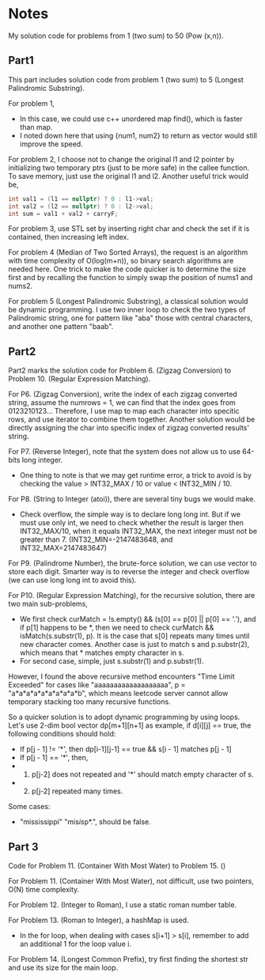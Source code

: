 # Notes
My solution code for problems from 1 (two sum) to 50 (Pow (x,n)).

## Part1
This part includes solution code from problem 1 (two sum) to 5 (Longest Palindromic Substring).

For problem 1, 

- In this case, we could use c++ unordered map find(), which is faster than map.
- I noted down here that using {num1, num2} to return as vector would still improve the speed.

For problem 2, I choose not to change the original l1 and l2 pointer by initializing two temporary ptrs (just to be more safe) in the callee function. To save memory, just use the original l1 and l2. Another useful trick would be,

```c++
int val1 = (l1 == nullptr) ? 0 : l1->val;
int val2 = (l2 == nullptr) ? 0 : l2->val;
int sum = val1 + val2 + carryF;
```

For problem 3, use STL set by inserting right char and check the set if it is contained, then increasing left index.

For problem 4 (Median of Two Sorted Arrays), the request is an algorithm with time complexity of O(log(m+n)), so binary search algorithms are needed here. One trick to make the code quicker is to determine the size first and by recalling the function to simply swap the position of nums1 and nums2.

For problem 5 (Longest Palindromic Substring), a classical solution would be dynamic programming. I use two inner loop to check the two types of Palindromic string, one for pattern like \"aba\" those with central characters, and another one pattern "baab".


## Part2
Part2 marks the solution code for Problem 6. (Zigzag Conversion) to Problem 10. (Regular Expression Matching).

For P6. (Zigzag Conversion), write the index of each zigzag converted string, assume the numrows = 1, we can find that the index goes from 0123210123... Therefore, I use map to map each character into specitic rows, and use iterator to combine them together. Another solution would be directly assigning the char into specific index of zigzag converted results' string.

For P7. (Reverse Integer), note that the system does not allow us to use 64-bits long integer.
- One thing to note is that we may get runtime error, a trick to avoid is by checking the value > INT32_MAX / 10 or value < INT32_MIN / 10.

For P8. (String to Integer (atoi)), there are several tiny bugs we would make.
- Check overflow, the simple way is to declare long long int. But if we must use only int, we need to check whether the result is larger then INT32_MAX/10, when it equals INT32_MAX, the next integer must not be greater than 7. (INT32_MIN=-2147483648, and INT32_MAX=2147483647)

For P9. (Palindrome Number), the brute-force solution, we can use vector to store each digit. Smarter way is to reverse the integer and check overflow (we can use long long int to avoid this).

For P10. (Regular Expression Matching), for the recursive solution, there are two main sub-problems,
- We first check curMatch = !s.empty() && (s[0] == p[0] || p[0] == '.'), and if p[1] happens to be \*, then we need to check curMatch && isMatch(s.substr(1), p). It is the case that s[0] repeats many times until new character comes. Another case is just to match s and p.substr(2), which means that \* matches empty character in s.
- For second case, simple, just s.substr(1) and p.substr(1).

However, I found the above recursive method encounters "Time Limit Exceeded" for cases like "aaaaaaaaaaaaaaaaaaa", p = "a\*a\*a\*a\*a\*a\*a\*a\*a\*b", which means leetcode server cannot allow temporary stacking too many recursive functions. 

So a quicker solution is to adopt dynamic programming by using loops. Let's use 2-dim bool vector dp[m+1][n+1] as example, if d[i][j] == true, the following conditions should hold:
- If p[j - 1] != '*', then dp[i-1][j-1] == true && s[i - 1] matches p[j - 1]
- If p[j - 1] == '*', then,
- 1. p[j-2] does not repeated and '*' should match empty character of s.
- 2. p[j-2] repeated many times.

Some cases:
- "mississippi" "mis*is*p*.", should be false.

## Part 3

Code for Problem 11. (Container With Most Water) to Problem 15. ()

For Problem 11. (Container With Most Water), not difficult, use two pointers, O(N) time complexity. 

For Problem 12. (Integer to Roman), I use a static roman number table.

For Problem 13. (Roman to Integer), a hashMap is used. 
- In the for loop, when dealing with cases s[i+1] > s[i], remember to add an additional 1 for the loop value i.

For Problem 14. (Longest Common Prefix), try first finding the shortest str and use its size for the main loop.

